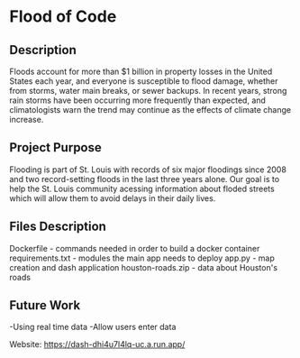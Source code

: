 # Flood of Code

## Description
Floods account for more than $1 billion in property losses in the United States each year, and everyone is susceptible to flood damage, whether from storms, water main breaks, or sewer backups. In recent years, strong rain storms have been occurring more frequently than expected, and climatologists warn the trend may continue as the effects of climate change increase. 

## Project Purpose
Flooding is part of St. Louis with records of six major floodings since 2008 and two record-setting floods in the last three years alone. Our goal is to help the St. Louis community acessing information about floded streets which will allow them to avoid delays in their daily lives.

## Files Description
Dockerfile - commands needed in order to build a docker container
requirements.txt - modules the main app needs to deploy
app.py - map creation and dash application
houston-roads.zip - data about Houston's roads

## Future Work
-Using real time data
-Allow users enter data

Website: https://dash-dhi4u7l4lq-uc.a.run.app/
